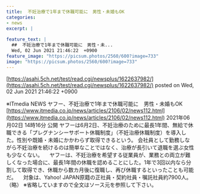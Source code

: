 ```yaml
---
title:  不妊治療で1年まで休職可能に　男性・未婚もOK  
categories:
- news
excerpt: |
  
feature_text: |
  ##  不妊治療で1年まで休職可能に　男性・未...
  Wed, 02 Jun 2021 21:46:22  +0900
feature_image: "https://picsum.photos/2560/600?image=733"
image: "https://picsum.photos/2560/600?image=733"
---
```


[https://asahi.5ch.net/test/read.cgi/newsplus/1622637982/](https://asahi.5ch.net/test/read.cgi/newsplus/1622637982/)
posted on Wed, 02 Jun 2021 21:46:22  +0900

<!--more-->

※ITmedia NEWS ヤフー、不妊治療で1年まで休職可能に　男性・未婚もOK [https://www.itmedia.co.jp/news/articles/2106/02/news112.html](https://www.itmedia.co.jp/news/articles/2106/02/news112.html) 2021年06月02日 14時16分 公開 ヤフーは6月2日、不妊治療のために最長1年間、無給で休職できる「プレグナンシーサポート休職制度」（不妊治療休職制度）を導入した。性別や既婚・未婚にかかわらず取得できるという。 会社員として勤務しながら不妊治療を続けるのは簡単なことではなく、治療が長引いて退職を選ぶ女性も少なくない。 　ヤフーは、不妊治療を希望する従業員が、業務との両立が難しくなった場合に、最長1年間の休職を認めることにした。1年で3回以内なら分割して取得でき、休職から数カ月後に復職し、再び休職するといったことも可能だ。 　対象は、Yahoo! JAPAN原籍の正社員・契約社員・嘱託社員約7900人。 （略） ※省略していますので全文はソース元を参照して下さい。
